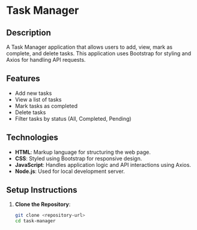 # Task Manager

## Description

A Task Manager application that allows users to add, view, mark as complete, and delete tasks. This application uses Bootstrap for styling and Axios for handling API requests.

## Features

- Add new tasks
- View a list of tasks
- Mark tasks as completed
- Delete tasks
- Filter tasks by status (All, Completed, Pending)

## Technologies

- **HTML**: Markup language for structuring the web page.
- **CSS**: Styled using Bootstrap for responsive design.
- **JavaScript**: Handles application logic and API interactions using Axios.
- **Node.js**: Used for local development server.

## Setup Instructions

1. **Clone the Repository**:
   ```bash
   git clone <repository-url>
   cd task-manager
